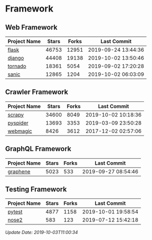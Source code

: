 # Framework

## Web Framework

| Project Name | Stars | Forks | Last Commit |
| ------------ | ----- | ----- | ----------- |
| [flask](https://github.com/pallets/flask) | 46753 | 12951 | 2019-09-24 13:44:36 |
| [django](https://github.com/django/django) | 44408 | 19138 | 2019-10-02 13:50:46 |
| [tornado](https://github.com/tornadoweb/tornado) | 18361 | 5054 | 2019-09-02 17:20:28 |
| [sanic](https://github.com/huge-success/sanic) | 12865 | 1204 | 2019-10-02 06:03:09 |

## Crawler Framework

| Project Name | Stars | Forks | Last Commit |
| ------------ | ----- | ----- | ----------- |
| [scrapy](https://github.com/scrapy/scrapy) | 34600 | 8049 | 2019-10-02 10:18:36 |
| [pyspider](https://github.com/binux/pyspider) | 13693 | 3353 | 2019-03-09 23:50:28 |
| [webmagic](https://github.com/code4craft/webmagic) | 8426 | 3612 | 2017-12-02 02:57:06 |

## GraphQL Framework

| Project Name | Stars | Forks | Last Commit |
| ------------ | ----- | ----- | ----------- |
| [graphene](https://github.com/graphql-python/graphene) | 5023 | 533 | 2019-09-27 08:54:46 |

## Testing Framework

| Project Name | Stars | Forks | Last Commit |
| ------------ | ----- | ----- | ----------- |
| [pytest](https://github.com/pytest-dev/pytest) | 4877 | 1158 | 2019-10-01 19:58:54 |
| [nose2](https://github.com/nose-devs/nose2) | 583 | 123 | 2019-07-12 15:42:18 |

*Update Date: 2019-10-03T11:00:34*
